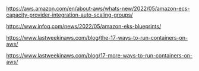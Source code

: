 https://aws.amazon.com/en/about-aws/whats-new/2022/05/amazon-ecs-capacity-provider-integration-auto-scaling-groups/

https://www.infoq.com/news/2022/05/amazon-eks-blueprints/

https://www.lastweekinaws.com/blog/the-17-ways-to-run-containers-on-aws/

https://www.lastweekinaws.com/blog/17-more-ways-to-run-containers-on-aws/

